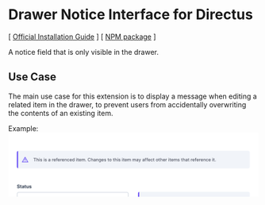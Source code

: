 # Drawer Notice Interface for Directus

[ [Official Installation Guide](https://docs.directus.io/extensions/installing-extensions.html) ] [ [NPM package](https://www.npmjs.com/package/directus-extension-drawer-notice) ]

A notice field that is only visible in the drawer.

## Use Case

The main use case for this extension is to display a message when editing a related item in the drawer, to prevent users from accidentally overwriting the contents of an existing item.

Example:
![](https://raw.githubusercontent.com/formfcw/directus-extension-drawer-notice/main/docs/use-case.png)
